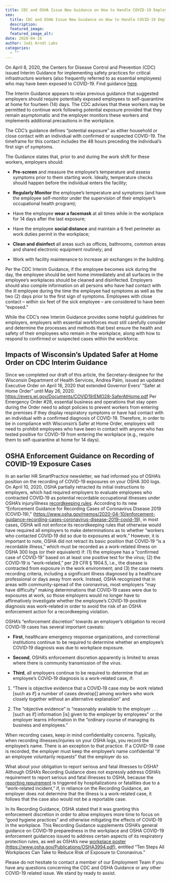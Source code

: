 ```yaml
---
title: CDC and OSHA Issue New Guidance on How to Handle COVID-19 Employees and Potentially Exposed Employees
seo:
  title: CDC and OSHA Issue New Guidance on How to Handle COVID-19 Employees and Potentially Exposed Employees
  description:
  featured_image:
  featured_image_alt:
date: 2020-04-16
author: Jodi Arndt Labs
categories:
  - ""
---
```


On April 8, 2020, the Centers for Disease Control and Prevention (CDC) issued Interim Guidance for implementing safety practices for critical infrastructure workers (also frequently referred to as essential employees) who may have been exposed to COVID-19. Find guidance <a href="https://www.cdc.gov/coronavirus/2019-ncov/downloads/critical-workers-implementing-safety-practices.pdf" target="_blank" rel="noopener noreferrer">here</a>.

The Interim Guidance appears to relax previous guidance that suggested employers should require potentially exposed employees to self-quarantine at home for fourteen (14) days. The CDC advises that these workers may be permitted to continue work following potential exposure provided that they remain asymptomatic and the employer monitors these workers and implements additional precautions in the workplace.

The CDC’s guidance defines “potential exposure” as either household or close contact with an individual with confirmed or suspected COVID-19. The timeframe for this contact includes the 48 hours preceding the individual’s first sign of symptoms.

The Guidance states that, prior to and during the work shift for these workers, employers should:

- **Pre-screen** and measure the employee’s temperature and assess symptoms prior to them starting work. Ideally, temperature checks should happen before the individual enters the facility;

- **Regularly Monitor** the employee’s temperature and symptoms (and have the employee self-monitor under the supervision of their employer’s occupational health program);

- Have the employee **wear a facemask** at all times while in the workplace for 14 days after the last exposure;

- Have the employee **social distance** and maintain a 6 feet perimeter as work duties permit in the workplace;

- **Clean and disinfect** all areas such as offices, bathrooms, common areas and shared electronic equipment routinely; and

- Work with facility maintenance to increase air exchanges in the building.

Per the CDC Interim Guidance, if the employee becomes sick during the day, the employee should be sent home immediately and all surfaces in the employee’s workplaces should be cleaned and disinfected. Employers should also compile information on all persons who have had contact with the ill employee during the time the employee had symptoms as well as the two (2) days prior to the first sign of symptoms. Employees with close contact – within six feet of the sick employee – are considered to have been “exposed.”

While the CDC’s new Interim Guidance provides some helpful guidelines for employers, employers with essential workforces must still carefully consider and determine the processes and methods that best ensure the health and safety of their employees who remain in the workplace, along with how to respond to confirmed or suspected cases within the workforce.

## Impacts of Wisconsin’s Updated Safer at Home Order on CDC Interim Guidance

Since we completed our draft of this article, the Secretary-designee for the Wisconsin Department of Health Services, Andrea Palm, issued an updated Executive Order on April 16, 2020 that extended Governor Evers’ “Safer at Home Order” until May 26, 2020. <a href="https://evers.wi.gov/Documents/COVID19/EMO28-SaferAtHome.pdf" target="_blank" rel="noopener noreferrer">https://evers.wi.gov/Documents/COVID19/EMO28-SaferAtHome.pdf</a> Per Emergency Order #28, essential business and operations that stay open during the Order need to adopt policies to prevent workers from entering the premises if they display respiratory symptoms or have had contact with an individual with a confirmed diagnosis of COVID-19. Therefore, in order to be in compliance with Wisconsin’s Safer at Home Order, employers will need to prohibit employees who have been in contact with anyone who has tested positive for COVID-19 from entering the workplace (e.g., require them to self-quarantine at home for 14 days).

## OSHA Enforcement Guidance on Recording of COVID-19 Exposure Cases

In an earlier HR SmartPractice newsletter, we had informed you of OSHA’s position on the recording of COVID-19 exposures on your OSHA 300 logs. On April 10, 2020, OSHA partially retracted its initial instructions to employers, which had required employers to evaluate employees who contracted COVID‑19 as potential recordable occupational illnesses under OSHA’s injury/illness <a href="https://www.govinfo.gov/content/pkg/CFR-2011-title29-vol5/pdf/CFR-2011-title29-vol5-part1904.pdf" target="_blank" rel="noopener noreferrer">recordkeeping rules</a>. According to its new “Enforcement Guidance for Recording Cases of Coronavirus Disease 2019 (COVID‑19),” (<a href="https://www.osha.gov/memos/2020-04-10/enforcement-guidance-recording-cases-coronavirus-disease-2019-covid-19" target="_blank" rel="noopener noreferrer">https://www.osha.gov/memos/2020-04-10/enforcement-guidance-recording-cases-coronavirus-disease-2019-covid-19</a>), in most cases, OSHA will not enforce its recordkeeping rules that otherwise would have required all employers to make determinations as to whether “workers who contacted COVID‑19 did so due to exposures at work.” However, it is important to note, OSHA did not retract its basic position that COVID‑19 “is a recordable illness,” which must be recorded as a work-related illness on OSHA 300 logs (or their equivalent) if: (1) the employee has a “confirmed case of COVID‑19” based on at least one positive test for the virus; (2) the COVID‑19 is “work-related,” per 29 CFR § 1904.5, i.e., the disease is contracted from exposure in the work environment; and (3) the case meets recording criteria, including a significant illness diagnosed by a healthcare professional or days away from work. Instead, OSHA recognized that in areas with community-spread of the coronavirus, most employers “may have difficulty” making determinations that COVID‑19 cases were due to exposures at work, so those employers would no longer have to affirmatively investigate whether the employee’s COVID‑19-positive diagnosis was work-related in order to avoid the risk of an OSHA enforcement action for a recordkeeping violation.

OSHA’s “enforcement discretion” towards an employer’s obligation to record COVID‑19 cases has several important caveats:

- **First**, healthcare emergency response organizations, and correctional institutions continue to be required to determine whether an employee’s COVID‑19 diagnosis was due to workplace exposure.

- **Second**, OSHA’s enforcement discretion apparently is limited to areas where there is community transmission of the virus.

- **Third**, all employers continue to be required to determine that an employee’s COVID‑19 diagnosis is a work-related case, if:

1. “There is objective evidence that a COVID‑19 case _may_ be work related [such as if] a number of cases develop[] among workers who work closely together without an alternative explanation” and

2. The “objective evidence” is “reasonably available to the employer . . . [such as if] information [is] given to the employer by employees” or the employer learns information in the “ordinary course of managing its business and employees.”

When recording cases, keep in mind confidentiality concerns. Typically, when recording illnesses/injuries on your OSHA logs, you record the employee’s name. There is an exception to that practice. If a COVID-19 case is recorded, the employer must keep the employee’s name confidential “if an employee voluntarily requests” that the employer do so.

What about your obligation to report serious and fatal illnesses to OSHA? Although OSHA’s Recording Guidance does not expressly address OSHA’s requirement to report serious and fatal illnesses to OSHA, because the <a href="https://www.osha.gov/laws-regs/regulations/standardnumber/1904/1904.39" target="_blank" rel="noopener noreferrer">reporting requirement</a> is triggered by hospitalizations or fatalities due to a “work-related incident,” if, in reliance on the Recording Guidance, an employer does not determine that the illness is a work-related case, it follows that the case also would not be a reportable case.

In its Recording Guidance, OSHA stated that it was granting this enforcement discretion in order to allow employers more time to focus on “good hygiene practices” and otherwise mitigating the effects of COVID‑19 in the workplace. This Recording Guidance supplements OSHA’s general guidance on COVID‑19 preparedness in the workplace and OSHA COVID-19 enforcement guidances issued to address certain aspects of its respiratory protection rules, as well as OSHA’s new <a href="https://www.osha.gov/sites/default/files/publications/OSHA3994.pdf" target="_blank" rel="noopener noreferrer">workplace poster (https://www.osha.gov/Publications/OSHA3994.pdf), entitled “Ten Steps All Workplaces Can Take to Reduce Risk of Exposure to Coronavirus.”

Please do not hesitate to contact a member of our Employment Team if you have any questions concerning the CDC and OSHA Guidance or any other COVID-19 related issue. We stand by ready to assist.
